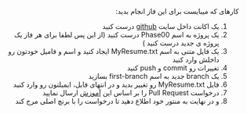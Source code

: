 <div dir="rtl" align='right'>

کارهای که میبایست برای این فاز انجام بدید: 
1. یک اکانت داخل سایت [github](https://github.com/) درست کنید 
2. یک پروژه به اسم Phase00 درست کنید (از این پس لطفا برای هر فاز یک پروژه ی جدید درست کنید )
3. یک فایل متنی به اسم MyResume.txt ایجاد کنید و اسم و فامیل خودتون رو داخلش  وارد کنید 
4. تغییرات رو commit و push کنید 
5. یک branch جدید به اسم first-branch بسازید 
6. فایل MyResume.txt  رو تغییر بدید و در  انتهای فایل، ایمیلتون رو وارد کنید 
7. درخواست Pull Request را بر اساس این [آموزش](https://docs.github.com/en/github/collaborating-with-pull-requests/proposing-changes-to-your-work-with-pull-requests/creating-a-pull-request) ارسال نمایید
8. و در نهایت به منتور خود اطلاع دهید تا درخواست را با برنچ اصلی مرج کند

</div>

